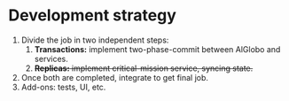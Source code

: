 # Development strategy

1. Divide the job in two independent steps:
   1. **Transactions:** implement two-phase-commit between AlGlobo and services.
   2. ~~**Replicas:** implement critical-mission service, syncing state.~~
2. Once both are completed, integrate to get final job.
3. Add-ons: tests, UI, etc.
